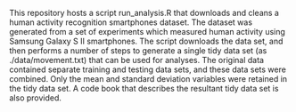 This repository hosts a script run_analysis.R that downloads and cleans a human 
activity recognition smartphones dataset.
The dataset was generated from a set of experiments which measured human 
activity using Samsung Galaxy S II smartphones.
The script downloads the data set, and then performs a number of steps to 
generate a single tidy data set (as ./data/movement.txt) that can be used for 
analyses. 
The original data contained separate training and testing data sets, and these 
data sets were combined. 
Only the mean and standard deviation variables were retained in the tidy 
data set.
A code book that describes the resultant tidy data set is also provided.
